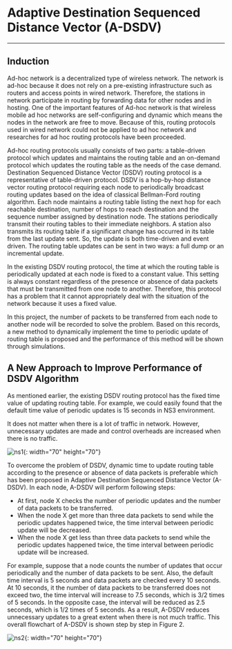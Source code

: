 # Adaptive Destination Sequenced Distance Vector (A-DSDV)
---

## Induction
Ad-hoc network is a decentralized type of wireless network. The network is ad-hoc because it does not rely on a pre-existing infrastructure such as routers and access points in wired network. Therefore, the stations in network participate in routing by forwarding data for other nodes and in hosting. One of the important features of Ad-hoc network is that wireless mobile ad hoc networks are self-configuring and dynamic which means the nodes in the network are free to move. Because of this, routing protocols used in wired network could not be applied to ad hoc network and researches for ad hoc routing protocols have been proceeded.

Ad-hoc routing protocols usually consists of two parts: a table-driven protocol which updates and maintains the routing table and an on-demand protocol which updates the routing table as the needs of the case demand. Destination Sequenced Distance Vector (DSDV) routing protocol is a representative of table-driven protocol. DSDV is a hop-by-hop distance vector routing protocol requiring each node to periodically broadcast routing updates based on the idea of classical Bellman-Ford routing algorithm. Each node maintains a routing table listing the next hop for each reachable destination, number of hops to reach destination and the sequence number assigned by destination node. The stations periodically transmit their routing tables to their immediate neighbors. A station also transmits its routing table if a significant change has occurred in its table from the last update sent. So, the update is both time-driven and event driven. The routing table updates can be sent in two ways: a full dump or an incremental update.

In the existing DSDV routing protocol, the time at which the routing table is periodically updated at each node is fixed to a constant value. This setting is always constant regardless of the presence or absence of data packets that must be transmitted from one node to another. Therefore, this protocol has a problem that it cannot appropriately deal with the situation of the network because it uses a fixed value.

In this project, the number of packets to be transferred from each node to another node will be recorded to solve the problem. Based on this records, a new method to dynamically implement the time to periodic update of routing table is proposed and the performance of this method will be shown through simulations.

## A New Approach to Improve Performance of DSDV Algorithm
As mentioned earlier, the existing DSDV routing protocol has the fixed time value of updating routing table. For example, we could easily found that the default time value of periodic updates is 15 seconds in NS3 environment.

It does not matter when there is a lot of traffic in network. However, unnecessary updates are made and control overheads are increased when there is no traffic.

![ns1](https://user-images.githubusercontent.com/34092568/50624934-db7d9780-0f67-11e9-8370-ea81cce8b36a.png){: width="70" height="70"}

To overcome the problem of DSDV, dynamic time to update routing table according to the presence or absence of data packets is preferable which has been proposed in Adaptive Destination Sequenced Distance Vector (A-DSDV). In each node, A-DSDV will perform following steps:

- At first, node X checks the number of periodic updates and the number of data packets to be transferred.
- When the node X get more than three data packets to send while the periodic updates happened twice, the time interval between periodic update will be decreased.
- When the node X get less than three data packets to send while the periodic updates happened twice, the time interval between periodic update will be increased.

For example, suppose that a node counts the number of updates that occur periodically and the number of data packets to be sent. Also, the default time interval is 5 seconds and data packets are checked every 10 seconds. At 10 seconds, it the number of data packets to be transferred does not exceed two, the time interval will increase to 7.5 seconds, which is 3/2 times of 5 seconds. In the opposite case, the interval will be reduced as 2.5 seconds, which is 1/2 times of 5 seconds. As a result, A-DSDV reduces unnecessary updates to a great extent when there is not much traffic. This overall flowchart of A-DSDV is shown step by step in Figure 2.

![ns2](https://user-images.githubusercontent.com/34092568/50625017-6e1e3680-0f68-11e9-8060-d888df832bf4.png){: width="70" height="70"}
